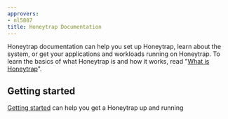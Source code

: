 ```yaml
---
approvers:
- nl5887
title: Honeytrap Documentation
---
```


Honeytrap documentation can help you set up Honeytrap, learn about the system, or get your applications and workloads running on Honeytrap. To learn the basics of what Honeytrap is and how it works, read "[What is Honeytrap](/docs/concepts/overview/what-is-honeytrap/)".

## Getting started

[Getting started](/docs/getting-started/) can help you get a Honeytrap up and running

